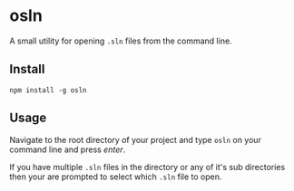 # osln
A small utility for opening `.sln` files from the command line.

## Install
````
npm install -g osln
````

## Usage
Navigate to the root directory of your project and type `osln` on your command line and press _enter_.

If you have multiple `.sln` files in the directory or any of it's sub directories then your are prompted to select which `.sln` file to open.